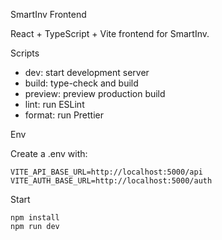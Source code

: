 SmartInv Frontend

React + TypeScript + Vite frontend for SmartInv.

Scripts

- dev: start development server
- build: type-check and build
- preview: preview production build
- lint: run ESLint
- format: run Prettier

Env

Create a .env with:

```
VITE_API_BASE_URL=http://localhost:5000/api
VITE_AUTH_BASE_URL=http://localhost:5000/auth
```

Start

```
npm install
npm run dev
```


